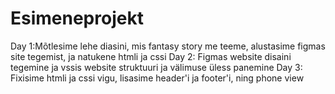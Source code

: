 # Esimeneprojekt

Day 1:Mõtlesime lehe diasini, mis fantasy story me teeme, alustasime figmas site tegemist, ja natukene htmli ja cssi
Day 2: Figmas website disaini tegemine ja vssis website struktuuri ja välimuse üless panemine
Day 3: Fixisime htmli ja cssi vigu, lisasime header'i ja footer'i, ning phone view
